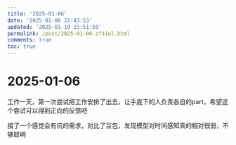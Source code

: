 ```yaml
---
title: '2025-01-06'
date: '2025-01-06 22:43:53'
updated: '2025-01-19 23:51:50'
permalink: /post/2025-01-06-zf41el.html
comments: true
toc: true
---
```


# 2025-01-06

工作一天，第一次尝试把工作安排了出去，让手底下的人负责各自的part，希望这个尝试可以得到正向的反馈吧

接了一个感觉会有坑的需求，对比了豆包，发现模型对时间感知真的相对很弱，不够聪明
